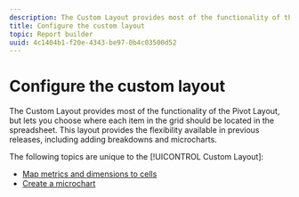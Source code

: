 ```yaml
---
description: The Custom Layout provides most of the functionality of the Pivot Layout, but lets you choose where each item in the grid should be located in the spreadsheet. This layout provides the flexibility available in previous releases, including adding breakdowns and microcharts.
title: Configure the custom layout
topic: Report builder
uuid: 4c1404b1-f20e-4343-be97-0b4c03500d52
---
```


# Configure the custom layout

The Custom Layout provides most of the functionality of the Pivot Layout, but lets you choose where each item in the grid should be located in the spreadsheet. This layout provides the flexibility available in previous releases, including adding breakdowns and microcharts.

The following topics are unique to the [!UICONTROL Custom Layout]: 

* [Map metrics and dimensions to cells](/help/analyze/report-builder/layout/map-metrics-and-dimensions-to-cells.md)
* [Create a microchart](/help/analyze/report-builder/layout/t-create-a-microchart.md)
